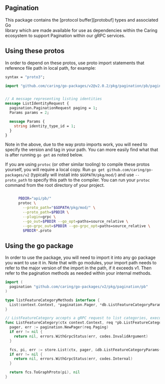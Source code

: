 ## Pagination


This package contains the [protocol buffer][protobuf] types and associated Go  
library which are made available for use as dependencies within the Caring  
ecosystem to support Pagination within our gRPC services.

## Using these protos

In order to depend on these protos, use proto import statements that
reference file path in local path, for example:

```protobuf
syntax = "proto3";

import "github.com/caring/go-packages/v2@v2.0.2/pkg/pagination/pb/pagination.proto";


// A message representing listing identities
message ListIdentityRequest {
  pagination.PaginationRequest paging = 1;
  Params params = 2;

  message Params {
    string identity_type_id = 1;
  }
}
```
Note in the above, due to the way proto imports work, you will need to specify the version and tag in your path. 
You can more easily find what that is after running `go get` as noted below.

If you are using `protoc` (or other similar tooling) to compile these protos yourself, 
you will require a local copy. Run `go get github.com/caring/go-packages/v2` (typically will install into
`$GOPATH/pkg/mod/`) and use `--proto_path` to specify this path to the compiler. You can run 
your `protoc`  command from the root directory of your project.

```bash

      PBDIR="api/pb/"
      protoc \
        --proto_path="$GOPATH/pkg/mod/" \
        --proto_path=$PBDIR \
        --plugin=grpc \
        --go_out=$PBDIR --go_opt=paths=source_relative \
        --go-grpc_out=$PBDIR --go-grpc_opt=paths=source_relative \
        $PBDIR*.proto
```

## Using the go package

In order to use the package, you will need to import it into any go package
you want to use it in. Note that with go modules, your import path needs to
refer to the major version of the import in the path, if it exceeds v1. 
Then refer to the pagination methods as needed within your internal methods.

```go
import (
  pagination "github.com/caring/go-packages/v2/pkg/pagination/pb"
)

type listFeatureCategoryMethods interface {
  List(context.Context, *pagination.Pager, *db.ListFeatureCategoryParams) (db.FeatureCategorySlice, *pagination.PageInfo, error)
}

// ListFeatureCategory accepts a gRPC request to list categories, executes it and returns a gRPC response
func ListFeatureCategory(ctx context.Context, req *pb.ListFeatureCategoryRequest, store listFeatureCategoryMethods) (*pb.ListFeatureCategoryResponse, error) {
  pager, err := pagination.NewPager(req.Paging)
  if err != nil {
    return nil, errors.WithGrpcStatus(err, codes.InvalidArgument)
  }

  fcs, pi, err := store.List(ctx, pager, &db.ListFeatureCategoryParams{})
  if err != nil {
    return nil, errors.WithGrpcStatus(err, codes.Internal)
  }

  return fcs.ToGraphProto(pi), nil
}
```
